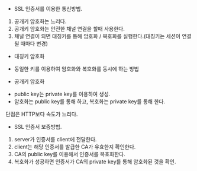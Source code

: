 * SSL 인증서를 이용한 통신방법.
1. 공개키 암호화는 느리다.
2. 공개키 암호화는 안전한 채널 연결을 할때 사용한다.
3. 채널 연결이 되면 대칭키를 통해 암호화 / 복호화를 실행한다.(대칭키는 세션이 연결될 때마다 변경)

* 대칭키 암호화
- 동일한 키를 이용하여 암호화와 복호화를 동시에 하는 방법

* 공개키 암호화
- public key는 private key를 이용하여 생성.
- 암호화는 public key를 통해 하고, 복호화는 private key를 통해 한다.

단점은 HTTP보다 속도가 느리다.

* SSL 인증서 보증방법.
1. server가 인증서를 client에 전달한다.
2. client는 해당 인증서를 발급한 CA가 유효한지 확인한다.
3. CA의 public key를 이용해서 인증서를 복호화한다.
4. 복호화가 성공하면 인증서가 CA의 private key를 통해 암호화된 것을 확인.